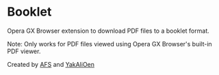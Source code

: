 # Booklet
Opera GX Browser extension to download PDF files to a booklet format. 

Note: Only works for PDF files viewed using Opera GX Browser's built-in PDF viewer.

Created by [AFS](https://github.com/AFSC54438) and [YakAliOen](https://github.com/YakAliOen)

